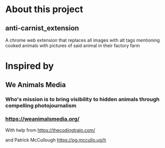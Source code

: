 # About this project
## anti-carnist_extension
A chrome web extension that replaces all images with alt tags mentioning cooked animals with pictures of said animal in their factory farm

# Inspired by 
## We Animals Media
### Who's mission is to bring visibility to hidden animals through compelling photojournalism
### https://weanimalsmedia.org/

With help from https://thecodingtrain.com/ 

and Patrick McCullough https://pg.mccullo.ug/h
